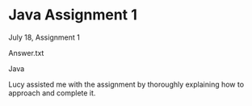 # Java Assignment 1

<p>July 18, Assignment 1</p>
<p>Answer.txt</p>
<p>Java</p>
<p>Lucy assisted me with the assignment by thoroughly explaining how to approach and complete it.</p>
